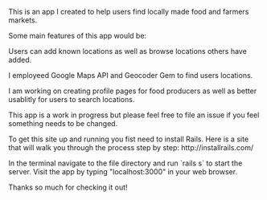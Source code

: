 <p>This is an app I created to help users find locally made food and farmers markets.</p>

Some main features of this app would be:
<p>Users can add known locations as well as browse locations others have added.</p> 
<p>I employeed Google Maps API and Geocoder Gem to find users locations.</p> 
<p>I am working on creating profile pages for food producers as well as better usablitly for users to search locations.</p> 

<p>This app is a work in progress but please feel free to file an issue if you feel something needs to be changed.</p>

<p>To get this site up and running you fist need to install Rails. Here is a site that will walk you through the process step by step: http://installrails.com/</p>

<p>In the terminal navigate to the file directory and run `rails s` to start the server. Visit the app by typing "localhost:3000" in your web browser.</p>

<p>Thanks so much for checking it out! </p>
